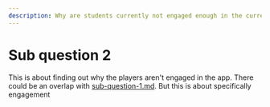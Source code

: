 ```yaml
---
description: Why are students currently not engaged enough in the current version?
---
```


# Sub question 2

This is about finding out why the players aren't engaged in the app. There could be an overlap with [sub-question-1.md](sub-question-1.md "mention"). But this is about specifically engagement

